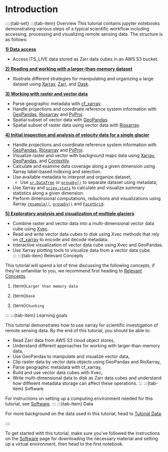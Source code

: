 # Introduction

::::{tab-set}
:::{tab-item} Overview
This tutorial contains jupyter notebooks demonstrating various steps of a typical scientific workflow including accessing, processing and visualizing remote sensing data. The structure is as follows:

**[1) Data access](nbs/1_accessing_itslive_s3_data.ipynb)**
- Access ITS_LIVE data stored as Zarr data cubes in an AWS S3 bucket.  

**[2) Reading and working with a larger-than-memory dataset](nbs/2_larger_than_memory_data.ipynb)**  
- Illustrate different strategies for manipulating and organizing a large dataset using [Xarray](https://docs.xarray.dev/en/stable/), [Zarr](https://zarr.dev/), and [Dask](https://www.dask.org/). 

**[3) Working with raster and vector data](nbs/3_combining_raster_vector_data.ipynb)**  
- Parse geographic metadata with [cf_xarray](https://cf-xarray.readthedocs.io/en/latest/).  
- Handle projections and coordinate reference system information with [GeoPandas](https://geopandas.org/en/stable/), [Rioxarray](https://corteva.github.io/rioxarray/stable/index.html) and [PyProj](https://pyproj4.github.io/pyproj/stable/).  
- Spatial subset of vector data with [GeoPandas](https://geopandas.org/en/stable/).    
- Spatial subset of raster data using vector data with [Rioxarray](https://corteva.github.io/rioxarray/stable/index.html).  

**[4) Initial inspection and analysis of velocity data for a single glacier](nbs/4_exploratory_data_analysis_single.ipynb)**
- Handle projections and coordinate reference system information with [GeoPandas](https://geopandas.org/en/stable/), [Rioxarray](https://corteva.github.io/rioxarray/stable/index.html) and [PyProj](https://pyproj4.github.io/pyproj/stable/).  
- Visualize raster and vector with background maps data using [Xarray](https://docs.xarray.dev/en/stable/), [GeoPandas](https://geopandas.org/en/stable/), and [Contextily](https://contextily.readthedocs.io/en/latest/).  
- Calculate and examine data coverage along a given dimension using Xarray label-based indexing and selection.  
- Use available metadata to interpret and organize dataset,  
     - Use [`xr.DataTree`](https://xarray-datatree.readthedocs.io/en/latest/data-structures.html) or [`groupby()`](https://docs.xarray.dev/en/stable/user-guide/groupby.html) to separate dataset using metadata,  
- Use Xarray and [`scipy.stats`](https://docs.scipy.org/doc/scipy/reference/stats.html) to calculate and visualize summary statistics along a given dimension.  
- Perform dimensional computations, reductions and visualizations using Xarray [`resample()`](https://docs.xarray.dev/en/stable/generated/xarray.Dataset.resample.html), [`groupby()`](https://docs.xarray.dev/en/stable/user-guide/groupby.html) and [`FacetGrid`](https://docs.xarray.dev/en/latest/generated/xarray.plot.FacetGrid.html).  

**[5) Exploratory analysis and visualization of multiple glaciers](nbs/5_exploratory_data_analysis_group.ipynb)**
- Combine raster and vector data into a multi-dimensional vector data cube using [Xvec](https://xvec.readthedocs.io/).  
- Read and write vector data cubes to disk using Xvec methods that rely on [cf_xarray](https://cf-xarray.readthedocs.io/en/latest/) to encode and decode metadata.  
- Interactive  visualization of vector data cube using Xvec and GeoPandas.  
- Use Xarray plotting tools to visualize data from a vector data cube.  
:::
:::{tab-item} Relevant Concepts

This tutorial will spend a lot of time discussing the following concepts, if they're unfamiliar to you, we recommend first heading to [Relevant Concepts](../background/6_relevant_concepts.md).

 1. {term}`Larger than memory data`

 2. {term}`Dask`

 3. {term}`Chunking`

:::
:::{tab-item} Learning goals

This tutorial demonstrates how to use xarray for scientific investigation of remote sensing data. By the end of this tutorial, you should be able to:

- Read Zarr data from AWS S3 cloud object stores,  
- Understand different approaches for working with larger-than-memory data,  
- Use GeoPandas to manipulate and visualize vector data,  
- Clip raster data by vector data objects using GeoPandas and RioXarray,  
- Parse geographic metadata with cf_xarray,  
- Build and use vector data cubes with Xvec,   
- Write multi-dimensional data to disk as Zarr data cubes and understand how different metadata storage can affect these operations. 
:::
:::{tab-item} Software

For instructions on setting up a computing environment needed for this tutorial, see [Software](../background/5_software.md).
:::
:::{tab-item} Data

For more background on the data used in this tutorial, head to [Tutorial Data](../background/4_tutorial_data.md).

::::

To get started with this tutorial, make sure you've followed the instructions on the [Software](../background/5_software.md) page for downloading the necessary material and setting up a virtual environment, then head to the first notebook.